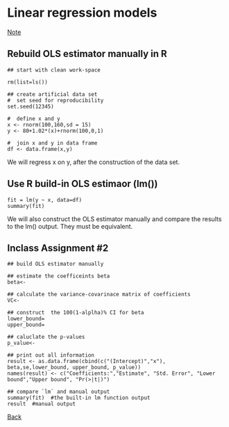 # Linear regression models




[Note](https://app.box.com/s/ipx4khiw11gonulpy206r510020nrbzx)


## Rebuild OLS estimator manually in R

```{r}
## start with clean work-space

rm(list=ls())
 
## create artificial data set
#  set seed for reproducibility
set.seed(12345)
 
#  define x and y
x <- rnorm(100,160,sd = 15)
y <- 80+1.02*(x)+rnorm(100,0,1)
 
#  join x and y in data frame
df <- data.frame(x,y)
```
We will regress x on y, after the construction of the data set.


## Use R build-in OLS estimaor (lm())
```{r,eval=FALSE}
fit = lm(y ~ x, data=df)
summary(fit)
```

We will also construct the OLS estimator manually and compare the results to the lm() output.
They must be  equivalent.

## Inclass Assignment #2
```{r, eval=FALSE}
## build OLS estimator manually

## estimate the coefficeints beta
beta<- 

## calculate the variance-covarinace matrix of coefficients
VC<-

## construct  the 100(1-alplha)% CI for beta
lower_bound=
upper_bound=

## caluclate the p-values
p_value<-

## print out all information
result <- as.data.frame(cbind(c("(Intercept)","x"), beta,se,lower_bound, upper_bound, p_value))
names(result) <- c("Coefficients:","Estimate", "Std. Error", "Lower bound","Upper bound", "Pr(>|t|)")

## compare `lm` and manual output
summary(fit)  #the built-in lm function output
result  #manual output
```



[Back](https://github.com/younghhk/STAT_COMP/)

